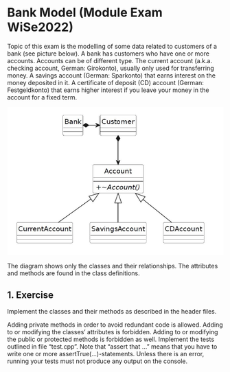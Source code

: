 # Bank Model (Module Exam WiSe2022)

Topic of this exam is the modelling of some data related to customers of a bank (see picture below). A
bank has customers who have one or more accounts. Accounts can be of different type. The current
account (a.k.a. checking account, German: Girokonto), usually only used for transferring money. A
savings account (German: Sparkonto) that earns interest on the money deposited in it. A certificate of
deposit (CD) account (German: Festgeldkonto) that earns higher interest if you leave your money in the
account for a fixed term.

![Figure 1 - Class Diagram](./images/Class_Diag.JPG)

The diagram shows only the classes and their relationships. The attributes and methods are found in the class definitions.

## 1. Exercise

Implement the classes and their methods as described in the header files.

Adding private methods in order to avoid redundant code is allowed. Adding to or modifying the classes’ attributes is forbidden.
Adding to or modifying the public or protected methods is forbidden as well. 
Implement the tests outlined in file “test.cpp”. Note that “assert that …” means that you have to write one or more assertTrue(...)-statements. 
Unless there is an error, running your tests must not produce any output on the console.